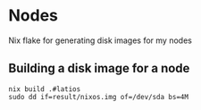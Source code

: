 # Nodes

Nix flake for generating disk images for my nodes

## Building a disk image for a node
```commandline
nix build .#latios
sudo dd if=result/nixos.img of=/dev/sda bs=4M
```